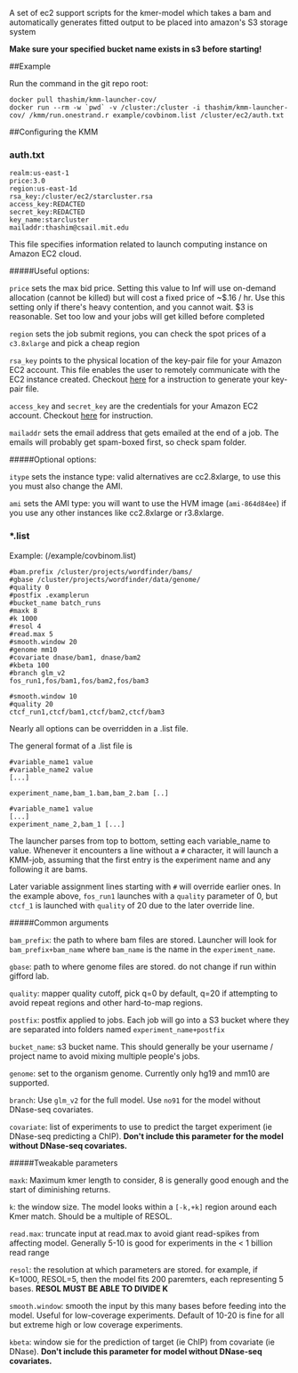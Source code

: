 
A set of ec2 support scripts for the kmer-model which takes a bam and automatically generates fitted output to be placed into amazon's S3 storage system

**Make sure your specified bucket name exists in s3 before starting!**


##Example

Run the command in the git repo root:

```
docker pull thashim/kmm-launcher-cov/
docker run --rm -w `pwd` -v /cluster:/cluster -i thashim/kmm-launcher-cov/ /kmm/run.onestrand.r example/covbinom.list /cluster/ec2/auth.txt
```

##Configuring the KMM

### auth.txt
```
realm:us-east-1
price:3.0
region:us-east-1d
rsa_key:/cluster/ec2/starcluster.rsa
access_key:REDACTED
secret_key:REDACTED
key_name:starcluster
mailaddr:thashim@csail.mit.edu
```
This file specifies information related to launch computing instance on Amazon EC2 cloud.

#####Useful options:

`price` sets the max bid price. Setting this value to Inf will use on-demand allocation (cannot be killed) but will cost a fixed price of ~$.16 / hr. Use this setting only if there's heavy contention, and you cannot wait. $3 is reasonable. Set too low and your jobs will get killed before completed

`region` sets the job submit regions, you can check the spot prices of a `c3.8xlarge` and pick a cheap region

`rsa_key` points to the physical location of the key-pair file for your Amazon EC2 account. This file enables the user to remotely communicate with the EC2 instance created. Checkout [here](http://docs.aws.amazon.com/AWSEC2/latest/UserGuide/ec2-key-pairs.html#having-ec2-create-your-key-pair) for a instruction to generate your key-pair file.

`access_key` and `secret_key` are the credentials for your Amazon EC2 account. Checkout [here](http://docs.aws.amazon.com/AWSSimpleQueueService/latest/SQSGettingStartedGuide/AWSCredentials.html) for instruction.

`mailaddr` sets the email address that gets emailed at the end of a job. The emails will probably get spam-boxed first, so check spam folder.

#####Optional options:

`itype` sets the instance type: valid alternatives are cc2.8xlarge, to use this you must also change the AMI.

`ami` sets the AMI type: you will want to use the HVM image (`ami-864d84ee`) if you use any other instances like cc2.8xlarge or r3.8xlarge.

### *.list

Example: (/example/covbinom.list)
```
#bam.prefix /cluster/projects/wordfinder/bams/
#gbase /cluster/projects/wordfinder/data/genome/
#quality 0
#postfix .examplerun
#bucket_name batch_runs
#maxk 8
#k 1000
#resol 4
#read.max 5
#smooth.window 20
#genome mm10
#covariate dnase/bam1, dnase/bam2
#kbeta 100
#branch glm_v2
fos_run1,fos/bam1,fos/bam2,fos/bam3

#smooth.window 10
#quality 20
ctcf_run1,ctcf/bam1,ctcf/bam2,ctcf/bam3
```
Nearly all options can be overridden in a .list file.

The general format of a .list file is
```
#variable_name1 value
#variable_name2 value
[...]

experiment_name,bam_1.bam,bam_2.bam [..]

#variable_name1 value
[...]
experiment_name_2,bam_1 [...]
```

The launcher parses from top to bottom, setting each variable_name to value. Whenever it encounters a line without a `#` character, it will launch a KMM-job, assuming that the first entry is the experiment name and any following it are bams.

Later variable assignment lines starting with `#` will override earlier ones. In the example above, `fos_run1` launches with a `quality` parameter of 0, but `ctcf_1` is launched with `quality` of 20 due to the later override line.

#####Common arguments

`bam_prefix`: the path to where bam files are stored. Launcher will look for `bam_prefix+bam_name` where `bam_name` is the name in the `experiment_name`.

`gbase`: path to where genome files are stored. do not change if run within gifford lab.

`quality`: mapper quality cutoff, pick q=0 by default, q=20 if attempting to avoid repeat regions and other hard-to-map regions.

`postfix`: postfix applied to jobs. Each job will go into a S3 bucket where they are separated into folders named `experiment_name+postfix`

`bucket_name`: s3 bucket name. This should generally be your username / project name to avoid mixing multiple people's jobs.

`genome`: set to the organism genome. Currently only hg19 and mm10 are supported.

`branch`: Use `glm_v2` for the full model. Use `no91` for the model without DNase-seq covariates.

`covariate`: list of experiments to use to predict the target experiment (ie DNase-seq predicting a ChIP). **Don't include this parameter for the model without DNase-seq covariates.**

#####Tweakable parameters

`maxk`: Maximum kmer length to consider, 8 is generally good enough and the start of diminishing returns.

`k`: the window size. The model looks within a `[-k,+k]` region around each Kmer match. Should be a multiple of RESOL.

`read.max`: truncate input at read.max to avoid giant read-spikes from affecting model. Generally 5-10 is good for experiments in the < 1 billion read range


`resol`: the resolution at which parameters are stored. for example, if K=1000, RESOL=5, then the model fits 200 paremters, each representing 5 bases. **RESOL MUST BE ABLE TO DIVIDE K**

`smooth.window`: smooth the input by this many bases before feeding into the model. Useful for low-coverage experiments. Default of 10-20 is fine for all but extreme high or low coverage experiments.

`kbeta`: window sie for the prediction of target (ie ChIP) from covariate (ie DNase). **Don't include this parameter for model without DNase-seq covariates.**

